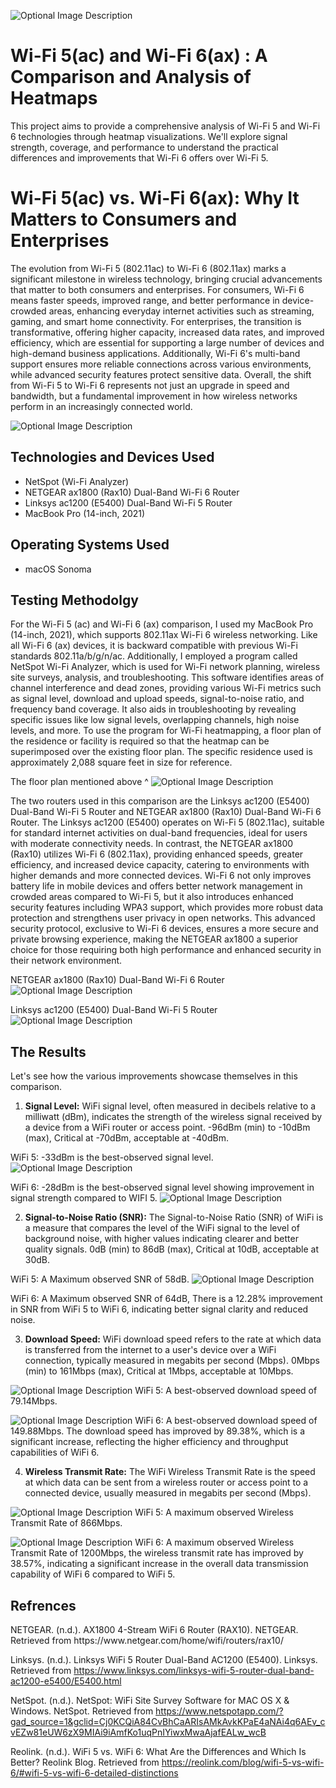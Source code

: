 <p align="center">


</p>
<p>


![Optional Image Description](https://i.imgur.com/7OmZpUi.jpeg)

</p>
<p>

<h1>Wi-Fi 5(ac) and Wi-Fi 6(ax) : A Comparison and Analysis of Heatmaps</h1>
This project aims to provide a comprehensive analysis of Wi-Fi 5 and Wi-Fi 6 technologies through heatmap visualizations. We'll explore signal strength, coverage, and performance to understand the practical differences and improvements that Wi-Fi 6 offers over Wi-Fi 5.

<h1> Wi-Fi 5(ac) vs. Wi-Fi 6(ax): Why It Matters to Consumers and Enterprises </h1>
The evolution from Wi-Fi 5 (802.11ac) to Wi-Fi 6 (802.11ax) marks a significant milestone in wireless technology, bringing crucial advancements that matter to both consumers and enterprises. For consumers, Wi-Fi 6 means faster speeds, improved range, and better performance in device-crowded areas, enhancing everyday internet activities such as streaming, gaming, and smart home connectivity. For enterprises, the transition is transformative, offering higher capacity, increased data rates, and improved efficiency, which are essential for supporting a large number of devices and high-demand business applications. Additionally, Wi-Fi 6's multi-band support ensures more reliable connections across various environments, while advanced security features protect sensitive data. Overall, the shift from Wi-Fi 5 to Wi-Fi 6 represents not just an upgrade in speed and bandwidth, but a fundamental improvement in how wireless networks perform in an increasingly connected world.


![Optional Image Description](https://i.imgur.com/a6T9foo.png)

<h2>Technologies and Devices Used</h2>

- NetSpot (Wi-Fi Analyzer)
- NETGEAR ax1800 (Rax10) Dual-Band Wi-Fi 6 Router
- Linksys ac1200 (E5400) Dual-Band Wi-Fi 5 Router 
- MacBook Pro (14-inch, 2021)

<h2>Operating Systems Used </h2>

- macOS Sonoma </b> 


<h2>Testing Methodolgy</h2>

For the Wi-Fi 5 (ac) and Wi-Fi 6 (ax) comparison, I used my MacBook Pro (14-inch, 2021), which supports 802.11ax Wi-Fi 6 wireless networking. Like all Wi-Fi 6 (ax) devices, it is backward compatible with previous Wi-Fi standards 802.11a/b/g/n/ac. Additionally, I employed a program called NetSpot Wi-Fi Analyzer, which is used for Wi-Fi network planning, wireless site surveys, analysis, and troubleshooting. This software identifies areas of channel interference and dead zones, providing various Wi-Fi metrics such as signal level, download and upload speeds, signal-to-noise ratio, and frequency band coverage. It also aids in troubleshooting by revealing specific issues like low signal levels, overlapping channels, high noise levels, and more. To use the program for Wi-Fi heatmapping, a floor plan of the residence or facility is required so that the heatmap can be superimposed over the existing floor plan. The specific residence used is approximately 2,088 square feet in size for reference.

The floor plan mentioned above ^
![Optional Image Description](https://i.imgur.com/eXmSTas.jpeg)


The two routers used in this comparison are the Linksys ac1200 (E5400) Dual-Band Wi-Fi 5 Router and NETGEAR ax1800 (Rax10) Dual-Band Wi-Fi 6 Router. The Linksys ac1200 (E5400) operates on Wi-Fi 5 (802.11ac), suitable for standard internet activities on dual-band frequencies, ideal for users with moderate connectivity needs. In contrast, the NETGEAR ax1800 (Rax10) utilizes Wi-Fi 6 (802.11ax), providing enhanced speeds, greater efficiency, and increased device capacity, catering to environments with higher demands and more connected devices. Wi-Fi 6 not only improves battery life in mobile devices and offers better network management in crowded areas compared to Wi-Fi 5, but it also introduces enhanced security features including WPA3 support, which provides more robust data protection and strengthens user privacy in open networks. This advanced security protocol, exclusive to Wi-Fi 6 devices, ensures a more secure and private browsing experience, making the NETGEAR ax1800 a superior choice for those requiring both high performance and enhanced security in their network environment.

NETGEAR ax1800 (Rax10) Dual-Band Wi-Fi 6 Router
![Optional Image Description](https://i.imgur.com/EuLpZAv.jpeg)

Linksys ac1200 (E5400) Dual-Band Wi-Fi 5 Router 
![Optional Image Description](https://i.imgur.com/yW0tqKC.jpeg)

<p>

</p>
<p>

<h2>The Results</h2> 
Let's see how the various improvements showcase themselves in this comparison.



1. **Signal Level:** WiFi signal level, often measured in decibels relative to a milliwatt (dBm), indicates the strength of the wireless signal received by a device from a WiFi router or access point. -96dBm (min) to -10dBm (max), Critical at -70dBm, acceptable at -40dBm.

WiFi 5: -33dBm is the best-observed signal level. 
![Optional Image Description](https://i.imgur.com/urIIEe4.jpeg)

WiFi 6: -28dBm is the best-observed signal level showing improvement in signal strength compared to WIFI 5.
![Optional Image Description](https://i.imgur.com/XAJaS19.jpeg)


2. **Signal-to-Noise Ratio (SNR):** The Signal-to-Noise Ratio (SNR) of WiFi is a measure that compares the level of the WiFi signal to the level of background noise, with higher values indicating clearer and better quality signals. 0dB (min) to 86dB (max), Critical at 10dB, acceptable at 30dB.

WiFi 5: A Maximum observed SNR of 58dB.
![Optional Image Description](https://i.imgur.com/gzjfKo6.jpeg)

WiFi 6: A Maximum observed SNR of 64dB, There is a 12.28% improvement in SNR from WiFi 5 to WiFi 6, indicating better signal clarity and reduced noise.

3. **Download Speed:** 
WiFi download speed refers to the rate at which data is transferred from the internet to a user's device over a WiFi connection, typically measured in megabits per second (Mbps). 0Mbps (min) to 161Mbps (max), Critical at 1Mbps, acceptable at 10Mbps.

	


![Optional Image Description](https://i.imgur.com/B2n66Hx.jpeg)
WiFi 5: A best-observed download speed of 79.14Mbps.

![Optional Image Description](https://i.imgur.com/eiHWXNb.jpeg)
WiFi 6: A best-observed download speed of 149.88Mbps. The download speed has improved by 89.38%, which is a significant increase, reflecting the higher efficiency and throughput capabilities of WiFi 6.

4. **Wireless Transmit Rate:** 
The WiFi Wireless Transmit Rate is the speed at which data can be sent from a wireless router or access point to a connected device, usually measured in megabits per second (Mbps).

![Optional Image Description](https://i.imgur.com/tcSvUuH.jpeg)
WiFi 5: A maximum observed Wireless Transmit Rate of 866Mbps.

![Optional Image Description](https://i.imgur.com/Z33vGZk.jpeg)
WiFi 6: A maximum observed Wireless Transmit Rate of 1200Mbps, the wireless transmit rate has improved by 38.57%, indicating a significant increase in the overall data transmission capability of WiFi 6 compared to WiFi 5.















<h2>Refrences</h2>
NETGEAR. (n.d.). AX1800 4-Stream WiFi 6 Router (RAX10). NETGEAR. Retrieved from https://www.netgear.com/home/wifi/routers/rax10/

Linksys. (n.d.). Linksys WiFi 5 Router Dual-Band AC1200 (E5400). Linksys. Retrieved from https://www.linksys.com/linksys-wifi-5-router-dual-band-ac1200-e5400/E5400.html

NetSpot. (n.d.). NetSpot: WiFi Site Survey Software for MAC OS X & Windows. NetSpot. Retrieved from https://www.netspotapp.com/?gad_source=1&gclid=Cj0KCQiA84CvBhCaARIsAMkAvkKPaE4aNAi4q6AEv_cvEZw81eUW6zX9MIAi9iAmfKo1uqPnIYiwxMwaAjafEALw_wcB

Reolink. (n.d.). WiFi 5 vs. WiFi 6: What Are the Differences and Which Is Better? Reolink Blog. Retrieved from https://reolink.com/blog/wifi-5-vs-wifi-6/#wifi-5-vs-wifi-6-detailed-distinctions

